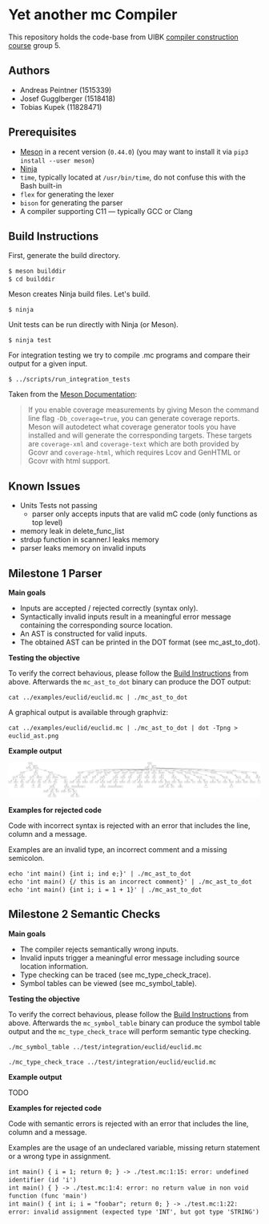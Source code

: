 # Yet another mc Compiler

This repository holds the code-base from UIBK [compiler construction course](https://git.uibk.ac.at/c7031162/703602-Compiler-Construction) group 5.

## Authors
- Andreas Peintner (1515339)
- Josef Gugglberger (1518418)
- Tobias Kupek (11828471)

## Prerequisites

- [Meson](http://mesonbuild.com/) in a recent version (`0.44.0`)
  (you may want to install it via `pip3 install --user meson`)
- [Ninja](https://ninja-build.org/)
- `time`, typically located at `/usr/bin/time`, do not confuse this with the Bash built-in
- `flex` for generating the lexer
- `bison` for generating the parser
- A compiler supporting C11 — typically GCC or Clang

## Build Instructions

First, generate the build directory.

    $ meson builddir
    $ cd builddir

Meson creates Ninja build files.
Let's build.

    $ ninja

Unit tests can be run directly with Ninja (or Meson).

    $ ninja test

For integration testing we try to compile .mc programs and compare their output for a given input.

    $ ../scripts/run_integration_tests

Taken from the [Meson Documentation](https://mesonbuild.com/Unit-tests.html#coverage):

> If you enable coverage measurements by giving Meson the command line flag `-Db_coverage=true`, you can generate coverage reports.
> Meson will autodetect what coverage generator tools you have installed and will generate the corresponding targets.
> These targets are `coverage-xml` and `coverage-text` which are both provided by Gcovr and `coverage-html`, which requires Lcov and GenHTML or Gcovr with html support.

## Known Issues
* Units Tests not passing
    * parser only accepts inputs that are valid mC code (only functions as top level)
* memory leak in delete_func_list
* strdup function in scanner.l leaks memory
* parser leaks memory on invalid inputs


## Milestone 1 Parser

__Main goals__

- Inputs are accepted / rejected correctly (syntax only).
- Syntactically invalid inputs result in a meaningful error message containing the corresponding source location.
- An AST is constructed for valid inputs.
- The obtained AST can be printed in the DOT format (see mc_ast_to_dot).

__Testing the objective__

To verify the correct behavious, please follow the [Build Instructions](#build-instructions) from above.
Afterwards the `mc_ast_to_dot` binary can produce the DOT output:

```
cat ../examples/euclid/euclid.mc | ./mc_ast_to_dot
```

A graphical output is available through graphviz:

```
cat ../examples/euclid/euclid.mc | ./mc_ast_to_dot | dot -Tpng > euclid_ast.png
```

__Example output__

![AST of euclid.mc](./docs/images/euclid_ast.png "AST of euclid.mc")

__Examples for rejected code__

Code with incorrect syntax is rejected with an error that includes the line, column and a message.

Examples are an invalid type, an incorrect comment and a missing semicolon.

```
echo 'int main() {int i; ind e;}' | ./mc_ast_to_dot
echo 'int main() {/ this is an incorrect comment}' | ./mc_ast_to_dot
echo 'int main() {int i; i = 1 + 1}' | ./mc_ast_to_dot
```


## Milestone 2 Semantic Checks

__Main goals__

- The compiler rejects semantically wrong inputs.
- Invalid inputs trigger a meaningful error message including source location information.
- Type checking can be traced (see mc_type_check_trace).
- Symbol tables can be viewed (see mc_symbol_table).

__Testing the objective__

To verify the correct behavious, please follow the [Build Instructions](#build-instructions) from above.
Afterwards the `mc_symbol_table` binary can produce the symbol table output and the `mc_type_check_trace` will perform semantic type checking.

```
./mc_symbol_table ../test/integration/euclid/euclid.mc
```

```
./mc_type_check_trace ../test/integration/euclid/euclid.mc
```

__Example output__

TODO

__Examples for rejected code__

Code with semantic errors is rejected with an error that includes the line, column and a message.

Examples are the usage of an undeclared variable, missing return statement or a wrong type in assignment.

```
int main() { i = 1; return 0; } -> ./test.mc:1:15: error: undefined identifier (id 'i')
int main() { } -> ./test.mc:1:4: error: no return value in non void function (func 'main')
int main() { int i; i = "foobar"; return 0; } -> ./test.mc:1:22: error: invalid assignment (expected type 'INT', but got type 'STRING')
```